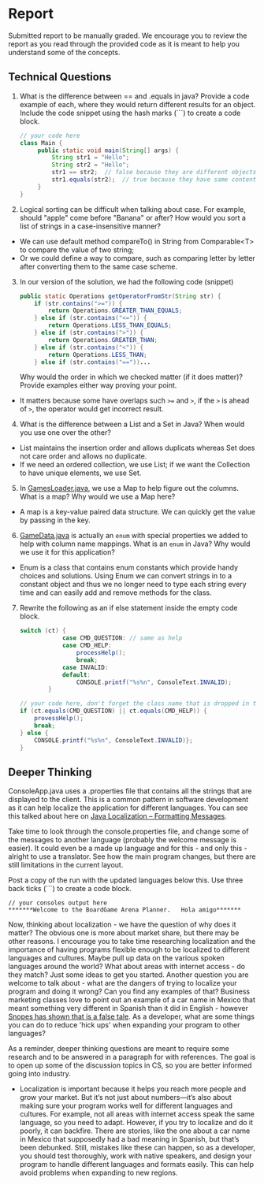# Report

Submitted report to be manually graded. We encourage you to review the report as you read through the provided
code as it is meant to help you understand some of the concepts. 

## Technical Questions

1. What is the difference between == and .equals in java? Provide a code example of each, where they would return different results for an object. Include the code snippet using the hash marks (```) to create a code block.
   ```java
   // your code here
   class Main {
        public static void main(String[] args) {
            String str1 = "Hello";
            String str2 = "Hello";
            str1 == str2;  // false because they are different objects     
            str1.equals(str2);  // true because they have same content;
        }
   }
   ```

2. Logical sorting can be difficult when talking about case. For example, should "apple" come before "Banana" or after? How would you sort a list of strings in a case-insensitive manner? 

- We can use default method compareTo() in String from Comparable\<T> to compare the value of two string;
- Or we could define a way to compare, such as comparing letter by letter after converting them to the same case scheme.



3. In our version of the solution, we had the following code (snippet)
    ```java
    public static Operations getOperatorFromStr(String str) {
        if (str.contains(">=")) {
            return Operations.GREATER_THAN_EQUALS;
        } else if (str.contains("<=")) {
            return Operations.LESS_THAN_EQUALS;
        } else if (str.contains(">")) {
            return Operations.GREATER_THAN;
        } else if (str.contains("<")) {
            return Operations.LESS_THAN;
        } else if (str.contains("=="))...
    ```
    Why would the order in which we checked matter (if it does matter)? Provide examples either way proving your point. 
- It matters because some have overlaps such `>=` and `>`, if the `>` is ahead of `>`, the operator would get incorrect result.


4. What is the difference between a List and a Set in Java? When would you use one over the other? 
- List maintains the insertion order and allows duplicats whereas Set does not care order and allows no duplicate.
- If we need an ordered collection, we use List; if we want the Collection to have unique elements, we use Set.



5. In [GamesLoader.java](src/main/java/student/GamesLoader.java), we use a Map to help figure out the columns. What is a map? Why would we use a Map here? 

- A map is a key-value paired data structure. We can quickly get the value by passing in the key.


6. [GameData.java](src/main/java/student/GameData.java) is actually an `enum` with special properties we added to help with column name mappings. What is an `enum` in Java? Why would we use it for this application?

- Enum is a class that contains enum constants which provide handy choices and solutions. Using Enum we can convert strings in to a constant object and thus we no longer need to type each string every time and can easily add and remove methods for the class.


7. Rewrite the following as an if else statement inside the empty code block.
    ```java
    switch (ct) {
                case CMD_QUESTION: // same as help
                case CMD_HELP:
                    processHelp();
                    break;
                case INVALID:
                default:
                    CONSOLE.printf("%s%n", ConsoleText.INVALID);
            }
    ``` 

    ```java
    // your code here, don't forget the class name that is dropped in the switch block..
    if (ct.equals(CMD_QUESTION) || ct.equals(CMD_HELP)) {
        provessHelp();
        break;
    } else {
        CONSOLE.printf("%s%n", ConsoleText.INVALID)};
    }
    ```

## Deeper Thinking

ConsoleApp.java uses a .properties file that contains all the strings
that are displayed to the client. This is a common pattern in software development
as it can help localize the application for different languages. You can see this
talked about here on [Java Localization – Formatting Messages](https://www.baeldung.com/java-localization-messages-formatting).

Take time to look through the console.properties file, and change some of the messages to
another language (probably the welcome message is easier). It could even be a made up language and for this - and only this - alright to use a translator. See how the main program changes, but there are still limitations in 
the current layout. 

Post a copy of the run with the updated languages below this. Use three back ticks (```) to create a code block. 

```text
// your consoles output here
*******Welcome to the BoardGame Arena Planner.   Hola amigo*******
```

Now, thinking about localization - we have the question of why does it matter? The obvious
one is more about market share, but there may be other reasons.  I encourage
you to take time researching localization and the importance of having programs
flexible enough to be localized to different languages and cultures. Maybe pull up data on the
various spoken languages around the world? What about areas with internet access - do they match? Just some ideas to get you started. Another question you are welcome to talk about - what are the dangers of trying to localize your program and doing it wrong? Can you find any examples of that? Business marketing classes love to point out an example of a car name in Mexico that meant something very different in Spanish than it did in English - however [Snopes has shown that is a false tale](https://www.snopes.com/fact-check/chevrolet-nova-name-spanish/).  As a developer, what are some things you can do to reduce 'hick ups' when expanding your program to other languages?


As a reminder, deeper thinking questions are meant to require some research and to be answered in a paragraph for with references. The goal is to open up some of the discussion topics in CS, so you are better informed going into industry. 

- Localization is important because it helps you reach more people and grow your market. But it’s not just about numbers—it’s also about making sure your program works well for different languages and cultures. For example, not all areas with internet access speak the same language, so you need to adapt. However, if you try to localize and do it poorly, it can backfire. There are stories, like the one about a car name in Mexico that supposedly had a bad meaning in Spanish, but that’s been debunked. Still, mistakes like these can happen, so as a developer, you should test thoroughly, work with native speakers, and design your program to handle different languages and formats easily. This can help avoid problems when expanding to new regions.